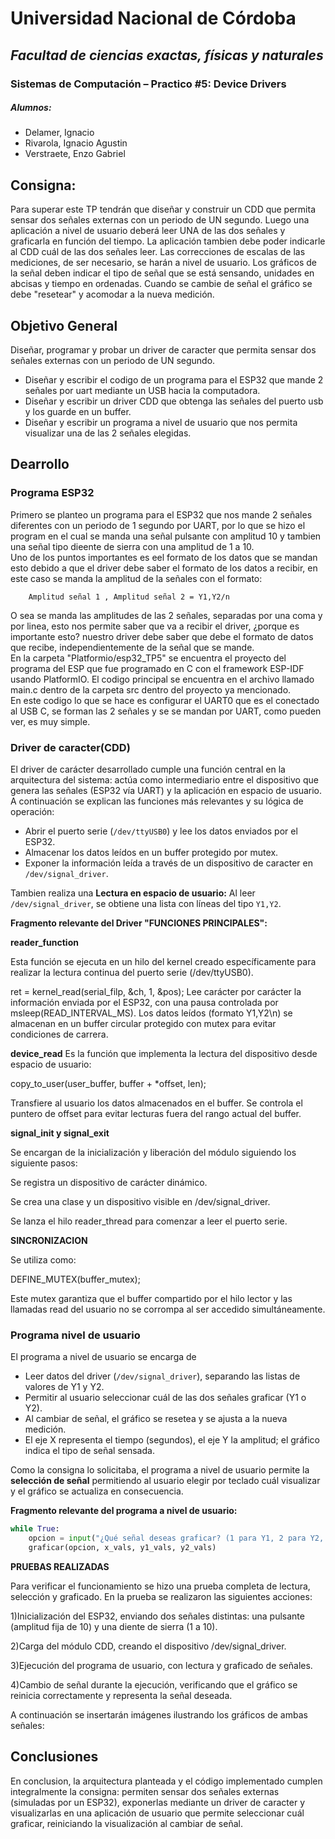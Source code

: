 
# Universidad Nacional de Córdoba


## *Facultad de ciencias exactas, físicas y naturales*

### Sistemas de Computación – Practico \#5: Device Drivers

##### Alumnos: 
- Delamer, Ignacio
- Rivarola, Ignacio Agustin
- Verstraete, Enzo Gabriel

## **Consigna:**
Para superar este TP tendrán que diseñar y construir un CDD que permita sensar dos señales externas con un periodo de UN segundo. Luego una aplicación a nivel de usuario deberá leer UNA de las dos señales y graficarla en función del tiempo. La aplicación tambien debe poder indicarle al CDD cuál de las dos señales leer. Las correcciones de escalas de las mediciones, de ser necesario, se harán a nivel de usuario. Los gráficos de la señal deben indicar el tipo de señal que se está sensando, unidades en abcisas y tiempo en ordenadas. Cuando se cambie de señal el gráfico se debe "resetear" y acomodar a la nueva medición.


## **Objetivo General**
Diseñar, programar y probar un driver de caracter que permita sensar dos señales externas con un periodo de UN segundo.
* Diseñar y escribir el codigo de un programa para el ESP32 que mande 2 señales por uart mediante un USB hacia la computadora.
* Diseñar y escribir un driver CDD que obtenga las señales del puerto usb y los guarde en un buffer.  
* Diseñar y escribir un programa a nivel de usuario que nos permita visualizar una de las 2 señales elegidas.
  
## **Dearrollo**  

### **Programa ESP32**  
  
Primero se planteo un programa para el ESP32 que nos mande 2 señales diferentes con un periodo de 1 segundo por UART, por lo que se hizo el program en el cual se manda una señal pulsante con amplitud 10 y tambien una señal tipo dieente de sierra con una amplitud de 1 a 10.  
Uno de los puntos importantes es eel formato de los datos que se mandan esto debido a que el driver debe saber el formato de los datos a recibir, en este caso se manda la amplitud de la señales con el formato:  

        Amplitud señal 1 , Amplitud señal 2 = Y1,Y2/n
  
O sea se manda las amplitudes de las 2 señales, separadas por una coma y por linea, esto nos permite saber que va a recibir el driver, ¿porque es importante esto? nuestro driver debe saber que debe el formato de datos que recibe, independientemente de la señal que se mande.  
En la carpeta "Platformio/esp32_TP5" se encuentra el proyecto del programa del ESP que fue programado en C con el framework ESP-IDF usando PlatformIO. El codigo principal se encuentra en el archivo llamado main.c dentro de la carpeta src dentro del proyecto ya mencionado.  
En este codigo lo que se hace es configurar el UART0 que es el conectado al USB C, se forman las 2 señales y se se mandan por UART, como pueden ver, es muy simple.  
  
### **Driver de caracter(CDD)**

El driver de carácter desarrollado cumple una función central en la arquitectura del sistema: actúa como intermediario entre el dispositivo que genera las señales (ESP32 vía UART) y la aplicación en espacio de usuario. A continuación se explican las funciones más relevantes y su lógica de operación:

- Abrir el puerto serie (`/dev/ttyUSB0`) y lee los datos enviados por el ESP32.
 - Almacenar los datos leídos en un buffer protegido por mutex.
 - Exponer la información leída a través de un dispositivo de caracter en `/dev/signal_driver`.

Tambien realiza una **Lectura en espacio de usuario:** Al leer `/dev/signal_driver`, se obtiene una lista con líneas del tipo `Y1,Y2`.

**Fragmento relevante del Driver "FUNCIONES PRINCIPALES":**

**reader_function**

Esta función se ejecuta en un hilo del kernel creado específicamente para realizar la lectura continua del puerto serie (/dev/ttyUSB0).

ret = kernel_read(serial_filp, &ch, 1, &pos);
Lee carácter por carácter la información enviada por el ESP32, con una pausa controlada por msleep(READ_INTERVAL_MS). Los datos leídos (formato Y1,Y2\n) se almacenan en un buffer circular protegido con mutex para evitar condiciones de carrera.

**device_read**
Es la función que implementa la lectura del dispositivo desde espacio de usuario:

copy_to_user(user_buffer, buffer + *offset, len);

Transfiere al usuario los datos almacenados en el buffer. Se controla el puntero de offset para evitar lecturas fuera del rango actual del buffer.


**signal_init y signal_exit**

Se encargan de la inicialización y liberación del módulo siguiendo los siguiente pasos:

  Se registra un dispositivo de carácter dinámico.

  Se crea una clase y un dispositivo visible en /dev/signal_driver.

  Se lanza el hilo reader_thread para comenzar a leer el puerto serie.

**SINCRONIZACION** 

  Se utiliza como:
  
  DEFINE_MUTEX(buffer_mutex);

Este mutex garantiza que el buffer compartido por el hilo lector y las llamadas read del usuario no se corrompa al ser accedido simultáneamente.


### **Programa nivel de usuario**

El programa a nivel de usuario se encarga de

- Leer datos del driver (`/dev/signal_driver`), separando las listas de valores de Y1 y Y2.
- Permitir al usuario seleccionar cuál de las dos señales graficar (Y1 o Y2).
- Al cambiar de señal, el gráfico se resetea y se ajusta a la nueva medición.
- El eje X representa el tiempo (segundos), el eje Y la amplitud; el gráfico indica el tipo de señal sensada.
    
Como la consigna lo solicitaba, el programa a nivel de usuario permite la **selección de señal** permitiendo al usuario elegir por teclado cuál visualizar y el gráfico se actualiza en consecuencia.

**Fragmento relevante del programa a nivel de usuario:**
```python
while True:
    opcion = input("¿Qué señal deseas graficar? (1 para Y1, 2 para Y2, 'q' para salir): ")
    graficar(opcion, x_vals, y1_vals, y2_vals)
```
**PRUEBAS REALIZADAS**


Para verificar el funcionamiento se hizo una prueba completa de lectura, selección y graficado. En la prueba se realizaron las siguientes acciones:

  1)Inicialización del ESP32, enviando dos señales distintas: una pulsante (amplitud fija de 10) y una diente de sierra (1 a 10).

  2)Carga del módulo CDD, creando el dispositivo /dev/signal_driver.

  3)Ejecución del programa de usuario, con lectura y graficado de señales.

  4)Cambio de señal durante la ejecución, verificando que el gráfico se reinicia correctamente y representa la señal deseada.

A continuación se insertarán imágenes ilustrando los gráficos de ambas señales:



## **Conclusiones**
En conclusion, la arquitectura planteada y el código implementado cumplen integralmente la consigna: permiten sensar dos señales externas (simuladas por un ESP32), exponerlas mediante un driver de caracter y visualizarlas en una aplicación de usuario que permite seleccionar cuál graficar, reiniciando la visualización al cambiar de señal.
  
  




